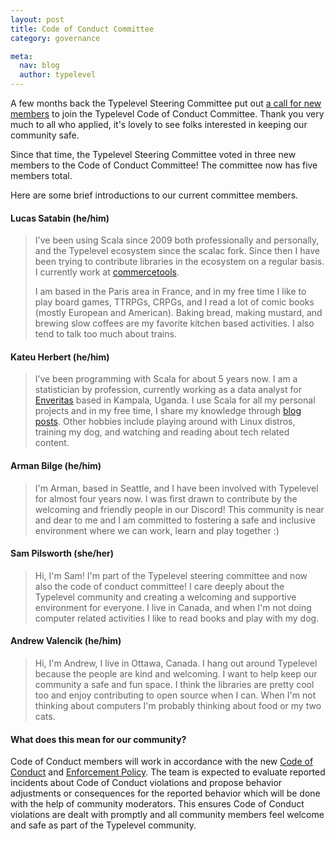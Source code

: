```yaml
---
layout: post
title: Code of Conduct Committee
category: governance

meta:
  nav: blog
  author: typelevel
---
```


A few months back the Typelevel Steering Committee put out [a call for new members](https://typelevel.org/blog/2024/08/24/call-for-code-of-conduct-committee-members.html) to join the Typelevel Code of Conduct Committee. Thank you very much to all who applied, it's lovely to see folks interested in keeping our community safe.

Since that time, the Typelevel Steering Committee voted in three new members to the Code of Conduct Committee! The committee now has five members total.

Here are some brief introductions to our current committee members.

#### Lucas Satabin (he/him)

> I've been using Scala since 2009 both professionally and personally, and the Typelevel ecosystem since the scalac fork. Since then I have been trying to contribute libraries in the ecosystem on a regular basis. I currently work at [commercetools](https://commercetools.com/).
>
> I am based in the Paris area in France, and in my free time I like to play board games, TTRPGs, CRPGs, and I read a lot of comic books (mostly European and American). Baking bread, making mustard, and brewing slow coffees are my favorite kitchen based activities. I also tend to talk too much about trains.

#### Kateu Herbert (he/him)

> I’ve been programming with Scala for about 5 years now. I am a statistician by profession, currently working as a data analyst for [Enveritas](https://www.enveritas.org/) based in Kampala, Uganda. I use Scala for all my personal projects and in my free time, I share my knowledge through [blog posts](https://hkateu.github.io/kateuherbert.github.io/). Other hobbies include playing around with Linux distros, training my dog, and watching and reading about tech related content.

#### Arman Bilge (he/him)

> I'm Arman, based in Seattle, and I have been involved with Typelevel for almost four years now. I was first drawn to contribute by the welcoming and friendly people in our Discord! This community is near and dear to me and I am committed to fostering a safe and inclusive environment where we can work, learn and play together :)

#### Sam Pilsworth (she/her)

> Hi, I'm Sam! I'm part of the Typelevel steering committee and now also the code of conduct committee! I care deeply about the Typelevel community and creating a welcoming and supportive environment for everyone. I live in Canada, and when I'm not doing computer related activities I like to read books and play with my dog.

#### Andrew Valencik (he/him)

> Hi, I'm Andrew, I live in Ottawa, Canada. I hang out around Typelevel because the people are kind and welcoming. I want to help keep our community a safe and fun space. I think the libraries are pretty cool too and enjoy contributing to open source when I can. When I'm not thinking about computers I'm probably thinking about food or my two cats.

#### What does this mean for our community?
Code of Conduct members will work in accordance with the new [Code of Conduct](https://github.com/typelevel/governance/blob/main/CODE-OF-CONDUCT.md) and [Enforcement Policy](https://github.com/typelevel/governance/blob/main/ENFORCEMENT-POLICY.md). 
The team is expected to evaluate reported incidents about Code of Conduct violations and propose behavior adjustments or consequences for the reported behavior which will be done with the help of community moderators. 
This ensures Code of Conduct violations are dealt with promptly and all community members feel welcome and safe as part of the Typelevel community.